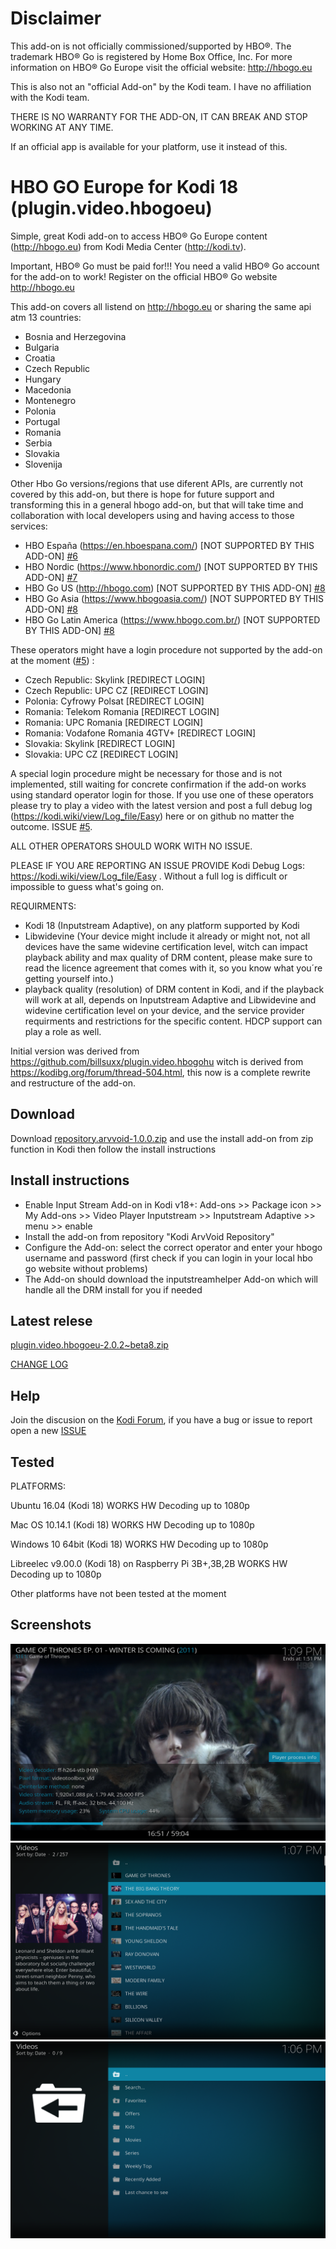 # Disclaimer

This add-on is not officially commissioned/supported by HBO®. The trademark HBO® Go is registered by Home Box Office, Inc.
For more information on HBO® Go Europe visit the official website: http://hbogo.eu

This is also not an "official Add-on" by the Kodi team. I have no affiliation with the Kodi team.

THERE IS NO WARRANTY FOR THE ADD-ON, IT CAN BREAK AND STOP WORKING AT ANY TIME.

If an official app is available for your platform, use it instead of this.

# HBO GO Europe for Kodi 18 (plugin.video.hbogoeu)

Simple, great Kodi add-on to access HBO® Go Europe content (http://hbogo.eu) from Kodi Media Center (http://kodi.tv).

Important, HBO® Go must be paid for!!! You need a valid HBO® Go account for the add-on to work!
Register on the official HBO® Go website http://hbogo.eu

This add-on covers all listend on http://hbogo.eu or sharing the same api atm 13 countries: 
* Bosnia and Herzegovina
* Bulgaria
* Croatia
* Czech Republic 
* Hungary
* Macedonia 
* Montenegro
* Polonia
* Portugal
* Romania
* Serbia
* Slovakia
* Slovenija

Other Hbo Go versions/regions that use diferent APIs, are currently not covered by this add-on, but there is hope for future support and transforming this in a general hbogo add-on, but that will take time and collaboration with local developers using and having access to those services:

* HBO España (https://en.hboespana.com/) [NOT SUPPORTED BY THIS ADD-ON] [#6](https://github.com/arvvoid/plugin.video.hbogoeu/issues/6)
* HBO Nordic (https://www.hbonordic.com/)  [NOT SUPPORTED BY THIS ADD-ON] [#7](https://github.com/arvvoid/plugin.video.hbogoeu/issues/7)
* HBO Go US (http://hbogo.com)  [NOT SUPPORTED BY THIS ADD-ON] [#8](https://github.com/arvvoid/plugin.video.hbogoeu/issues/8)
* HBO Go Asia (https://www.hbogoasia.com/)  [NOT SUPPORTED BY THIS ADD-ON] [#8](https://github.com/arvvoid/plugin.video.hbogoeu/issues/8)
* HBO Go Latin America (https://www.hbogo.com.br/)  [NOT SUPPORTED BY THIS ADD-ON] [#8](https://github.com/arvvoid/plugin.video.hbogoeu/issues/8)

These operators might have a login procedure not supported by the add-on at the moment ([#5](https://github.com/arvvoid/plugin.video.hbogoeu/issues/5)) :

* Czech Republic: Skylink [REDIRECT LOGIN]
* Czech Republic: UPC CZ [REDIRECT LOGIN]
* Polonia: Cyfrowy Polsat [REDIRECT LOGIN]
* Romania: Telekom Romania [REDIRECT LOGIN]
* Romania: UPC Romania [REDIRECT LOGIN]
* Romania: Vodafone Romania 4GTV+ [REDIRECT LOGIN]
* Slovakia: Skylink [REDIRECT LOGIN]
* Slovakia: UPC CZ [REDIRECT LOGIN]

A special login procedure might be necessary for those and is not implemented, still waiting for concrete confirmation if the add-on works using standard operator login for those. If you use one of these operators please try to play a video with the latest version and post a full debug log (https://kodi.wiki/view/Log_file/Easy) here or on github no matter the outcome. ISSUE [#5](https://github.com/arvvoid/plugin.video.hbogoeu/issues/5).

ALL OTHER OPERATORS SHOULD WORK WITH NO ISSUE.

PLEASE IF YOU ARE REPORTING AN ISSUE PROVIDE Kodi Debug Logs: https://kodi.wiki/view/Log_file/Easy . Without a full log is difficult or impossible to guess what's going on.

REQUIRMENTS:
* Kodi 18 (Inputstream Adaptive), on any platform supported by Kodi
* Libwidevine (Your device might include it already or might not, not all devices have the same widevine certification level, witch can impact playback ability and max quality of DRM content, please make sure to read the licence agreement that comes with it, so you know what you´re getting yourself into.)
* playback quality (resolution) of DRM content in Kodi, and if the playback will work at all, depends on Inputstream Adaptive and Libwidevine and widevine certification level on your device, and the service provider requirments and restrictions for the specific content. HDCP support can play a role as well.

Initial version was derived from https://github.com/billsuxx/plugin.video.hbogohu witch is derived from https://kodibg.org/forum/thread-504.html, this now is a complete rewrite and restructure of the add-on.

## Download

Download [repository.arvvoid-1.0.0.zip](https://raw.github.com/arvvoid/repository.arvvoid/master/repository.arvvoid/repository.arvvoid-1.0.0.zip) and use the install add-on from zip function in Kodi
 then follow the install instructions

## Install instructions

* Enable Input Stream Add-on in Kodi v18+: Add-ons >> Package icon >> My Add-ons >> Video Player Inputstream >> Inputstream Adaptive >> menu >> enable
* Install the add-on from repository "Kodi ArvVoid Repository"
* Configure the Add-on: select the correct operator and enter your hbogo username and password 
(first check if you can login in your local hbo go website without problems)
* The Add-on should download the inputstreamhelper Add-on which will handle all the DRM install for you if needed

## Latest relese

[plugin.video.hbogoeu-2.0.2~beta8.zip](https://github.com/arvvoid/repository.arvvoid/raw/master/plugin.video.hbogoeu/plugin.video.hbogoeu-2.0.2~beta8.zip)

[CHANGE LOG](https://github.com/arvvoid/plugin.video.hbogoeu/blob/master/changelog.md)

## Help

Join the discusion on the [Kodi Forum](https://forum.kodi.tv/showthread.php?tid=339798), if you have a bug or issue to report open a new [ISSUE](https://github.com/arvvoid/plugin.video.hbogoeu/issues)

## Tested

PLATFORMS:

Ubuntu 16.04 (Kodi 18)
WORKS HW Decoding up to 1080p

Mac OS 10.14.1 (Kodi 18)
WORKS  HW Decoding up to 1080p

Windows 10 64bit (Kodi 18)
WORKS  HW Decoding up to 1080p

Libreelec v9.00.0 (Kodi 18)
on Raspberry Pi 3B+,3B,2B
WORKS HW Decoding up to 1080p

Other platforms have not been tested at the moment

## Screenshots

![Screenshot 1](/resources/screen1.png?raw=true "Screenshot 1")
![Screenshot 7](/resources/screen7.png?raw=true "Screenshot 7")
![Screenshot 8](/resources/screen8.png?raw=true "Screenshot 8")
